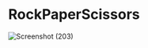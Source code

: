 # RockPaperScissors
![Screenshot (203)](https://user-images.githubusercontent.com/63972529/183485453-7de89880-fbaf-4d66-9907-624a9998848e.png)
